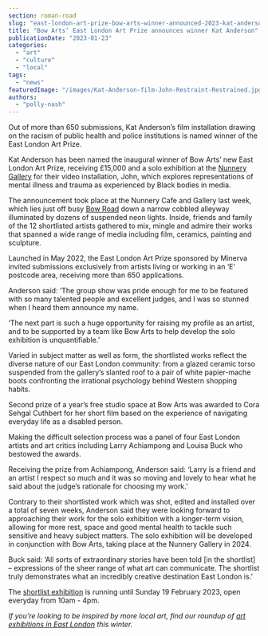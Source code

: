 ```yaml
---
section: roman-road
slug: "east-london-art-prize-bow-arts-winner-announced-2023-kat-anderson"
title: "Bow Arts’ East London Art Prize announces winner Kat Anderson"
publicationDate: "2023-01-23"
categories: 
  - "art"
  - "culture"
  - "local"
tags: 
  - "news"
featuredImage: "/images/Kat-Anderson-film-John-Restraint-Restrained.jpg"
authors: 
  - "polly-nash"
---
```


Out of more than 650 submissions, Kat Anderson’s film installation drawing on the racism of public health and police institutions is named winner of the East London Art Prize.

Kat Anderson has been named the inaugural winner of Bow Arts’ new East London Art Prize, receiving £15,000 and a solo exhibition at the [Nunnery Gallery](https://romanroadlondon.com/nunnery-gallery-bow/) for their video installation, John, which explores representations of mental illness and trauma as experienced by Black bodies in media.

The announcement took place at the Nunnery Cafe and Gallery last week, which lies just off busy [Bow Road](https://romanroadlondon.com/bow-road-tube-station-history/) down a narrow cobbled alleyway illuminated by dozens of suspended neon lights. Inside, friends and family of the 12 shortlisted artists gathered to mix, mingle and admire their works that spanned a wide range of media including film, ceramics, painting and sculpture. 

Launched in May 2022, the East London Art Prize sponsored by Minerva invited submissions exclusively from artists living or working in an ‘E’ postcode area, receiving more than 650 applications. 

Anderson said: ‘The group show was pride enough for me to be featured with so many talented people and excellent judges, and I was so stunned when I heard them announce my name. 

‘The next part is such a huge opportunity for raising my profile as an artist, and to be supported by a team like Bow Arts to help develop the solo exhibition is unquantifiable.’ 

Varied in subject matter as well as form, the shortlisted works reflect the diverse nature of our East London community: from a glazed ceramic torso suspended from the gallery’s slanted roof to a pair of white papier-mache boots confronting the irrational psychology behind Western shopping habits.

Second prize of a year’s free studio space at Bow Arts was awarded to Cora Sehgal Cuthbert for her short film based on the experience of navigating everyday life as a disabled person. 

Making the difficult selection process was a panel of four East London artists and art critics including Larry Achiampong and Louisa Buck who bestowed the awards. 

Receiving the prize from Achiampong, Anderson said: ‘Larry is a friend and an artist I respect so much and it was so moving and lovely to hear what he said about the judge’s rationale for choosing my work.’

Contrary to their shortlisted work which was shot, edited and installed over a total of seven weeks, Anderson said they were looking forward to approaching their work for the solo exhibition with a longer-term vision, allowing for more rest, space and good mental health to tackle such sensitive and heavy subject matters. The solo exhibition will be developed in conjunction with Bow Arts, taking place at the Nunnery Gallery in 2024. 

Buck said: ‘All sorts of extraordinary stories have been told \[in the shortlist\] – expressions of the sheer range of what art can communicate. The shortlist truly demonstrates what an incredibly creative destination East London is.’

The [shortlist exhibition](https://romanroadlondon.com/events/bow-arts-east-london-art-prize-shortlist-exhibition/) is running until Sunday 19 February 2023, open everyday from 10am - 4pm. 

_If you’re looking to be inspired by more local art, find our roundup of_ [_art exhibitions in East London_](https://romanroadlondon.com/art-exhibitions-east-london/) _this winter._


